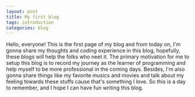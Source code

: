 ```yaml
---
layout: post
title: My first blog
tags: introduction
categories: blog
---
```


Hello, everyone! This is the first page of my blog and from today on, I'm gonna share my thoughts and coding experience in this blog, hopefully, these blogs will help the folks who neet it. The primary motivation for me to setup this blog is to record my journey as the learner of programming and help myself to be more professional in the coming days. Besides, I'm also gonna share things like my favorite musics and movies and talk about my feeling towards these stuffs cause that's something I love. So this is a day to remember, and I hope I can have fun writing this blog.<!-- truncate_here -->
